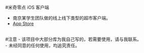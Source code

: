 #米奇零点 iOS 客户端
 - 南京某学生团队做的线上线下类型的超市客户端。 <br />
 - [App Store](https://itunes.apple.com/cn/app/mi-qi-ling-dian/id980883989?mt=8) <br />
<br />
#注意
 - 该项目中大部分库为我自己写的，若需要使用，请与我联系。<br />
 - 未经同意的任何使用，均追究责任。
